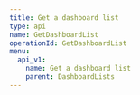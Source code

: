 ```yaml
---
title: Get a dashboard list
type: api
name: GetDashboardList
operationId: GetDashboardList
menu:
  api_v1:
    name: Get a dashboard list
    parent: DashboardLists
---
```

